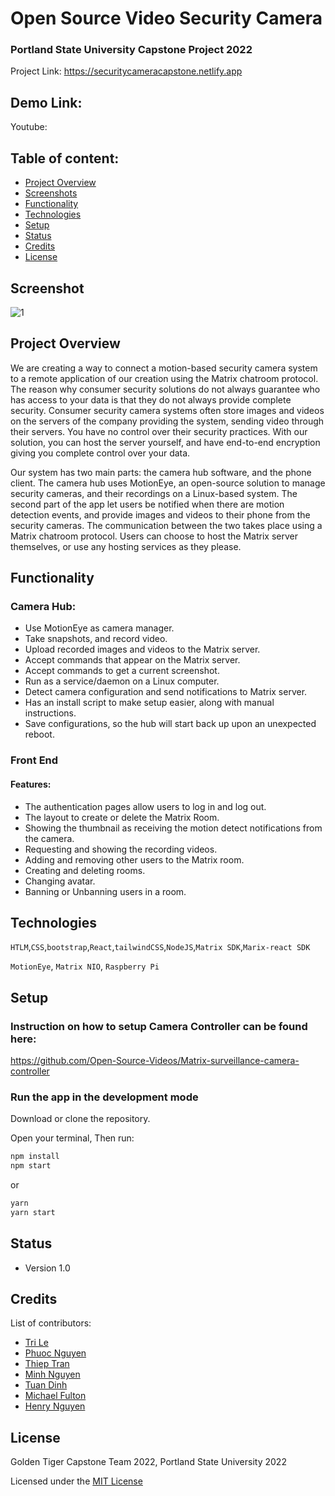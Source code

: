 # Open Source Video Security Camera

###  Portland State University Capstone Project 2022

Project Link: https://securitycameracapstone.netlify.app 

## Demo Link:

Youtube: 

## Table of content:

- [Project Overview](#project-overview)
- [Screenshots](#screenshot)
- [Functionality](#functionality)
- [Technologies](#technologies)
- [Setup](#setup)
- [Status](#status)
- [Credits](#credits)
- [License](#license)

## Screenshot

![1](https://user-images.githubusercontent.com/20541596/171967227-24df30fc-bba2-41f8-b977-ebc6584b72f6.PNG)

## Project Overview
We are creating a way to connect a motion-based security camera system to a remote application of our creation using the Matrix chatroom protocol. The reason why consumer security solutions do not always guarantee who has access to your data is that they do not always provide complete security. Consumer security camera systems often store images and videos on the servers of the company providing the system, sending video through their servers. You have no control over their security practices. With our solution, you can host the server yourself, and have end-to-end encryption giving you complete control over your data.

Our system has two main parts: the camera hub software, and the phone client. The camera hub uses MotionEye, an open-source solution to manage security cameras, and their recordings on a Linux-based system. The second part of the app let users be notified when there are motion detection events, and provide images and videos to their phone from the security cameras. The communication between the two takes place using a Matrix chatroom protocol. Users can choose to host the Matrix server themselves, or use any hosting services as they please.

## Functionality
### Camera Hub:
- Use MotionEye as camera manager.
- Take snapshots, and record video.
- Upload recorded images and videos to the Matrix server.
- Accept commands that appear on the Matrix server.
- Accept commands to get a current screenshot.
- Run as a service/daemon on a Linux computer.
- Detect camera configuration and send notifications to Matrix server.
- Has an install script to make setup easier, along with manual instructions.
- Save configurations, so the hub will start back up upon an unexpected reboot.

### Front End
#### Features:
- The authentication pages allow users to log in and log out.
- The layout to create or delete the Matrix Room.
- Showing the thumbnail as receiving the motion detect notifications from the camera.
- Requesting and showing the recording videos.
- Adding and removing other users to the Matrix room.
- Creating and deleting rooms.
- Changing avatar.
- Banning or Unbanning users in a room.

## Technologies

`HTLM`,`CSS`,`bootstrap`,`React`,`tailwindCSS`,`NodeJS`,`Matrix SDK`,`Marix-react SDK`

`MotionEye`, `Matrix NIO`, `Raspberry Pi`

## Setup

### Instruction on how to setup Camera Controller can be found here:

https://github.com/Open-Source-Videos/Matrix-surveillance-camera-controller

### Run the app in the development mode

Download or clone the repository.

Open your terminal, Then run:

```bash
npm install
npm start
```
or
```bash
yarn
yarn start
```

## Status

- Version 1.0

## Credits
List of contributors:
- [Tri Le](a@pdx.edu)
- [Phuoc Nguyen](a@pdx.edu)
- [Thiep Tran](a@pdx.edu)
- [Minh Nguyen](a@pdx.edu)
- [Tuan Dinh](a@pdx.edu)
- [Michael Fulton](a@pdx.edu)
- [Henry Nguyen](a@pdx.edu)

## License
Golden Tiger Capstone Team 2022, Portland State University 2022

Licensed under the [MIT License](LICENSE)

